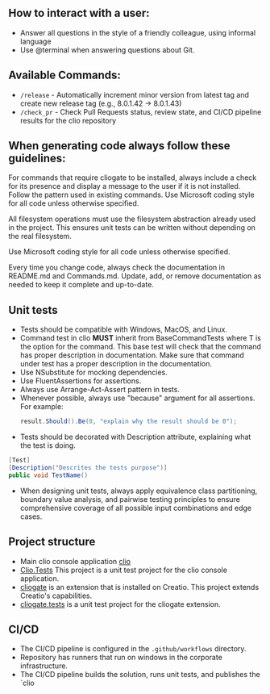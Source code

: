 ## How to interact with a user:
- Answer all questions in the style of a friendly colleague, using informal language
- Use @terminal when answering questions about Git.

## Available Commands:
- `/release` - Automatically increment minor version from latest tag and create new release tag (e.g., 8.0.1.42 → 8.0.1.43)
- `/check_pr` - Check Pull Requests status, review state, and CI/CD pipeline results for the clio repository

## When generating code always follow these guidelines:
For commands that require cliogate to be installed, always include a check for its presence and display a message to the user if it is not installed. Follow the pattern used in existing commands.
Use Microsoft coding style for all code unless otherwise specified.

All filesystem operations must use the filesystem abstraction already used in the project. This ensures unit tests can be written without depending on the real filesystem.

Use Microsoft coding style for all code unless otherwise specified.


Every time you change code, always check the documentation in README.md and Commands.md. Update, add, or remove documentation as needed to keep it complete and up-to-date.

## Unit tests
- Tests should be compatible with Windows, MacOS, and Linux. 
- Command test in clio **MUST** inherit from BaseCommandTests<T> where T is the option for the command.
  This base test will check that the command has proper description in documentation.
  Make sure that command under test has a proper description in the documentation.
- Use NSubstitute for mocking dependencies.
- Use FluentAssertions for assertions.
- Always use Arrange-Act-Assert pattern in tests.
- Whenever possible, always use "because" argument for all assertions. For example:
  ```csharp
  result.Should().Be(0, "explain why the result should be 0");
  ```
- Tests should be decorated with Description attribute, explaining what the test is doing.
 ```csharp
[Test]
[Description("Descrites the tests purpose")]
public void TestName()
 ```
- When designing unit tests, always apply equivalence class partitioning, boundary value analysis, and pairwise testing principles to ensure comprehensive coverage of all possible input combinations and edge cases.


## Project structure
- Main clio console application [clio](./../clio/clio.csproj)
- [Clio.Tests](./../Clio.Tests/Clio.Tests.csproj) This project is a unit test project for the clio console application.
- [cliogate](./../../clio/cliogate/cliogate.csproj) is an extension that is installed on Creatio. This project extends Creatio's capabilities.
- [cliogate.tests](./../../clio/cliogate.tests/cliogate.tests.csproj) is a unit test project for the cliogate extension.



## CI/CD
- The CI/CD pipeline is configured in the `.github/workflows` directory.
- Repository has runners that run on windows in the corporate infrastructure.
- The CI/CD pipeline builds the solution, runs unit tests, and publishes the `clio